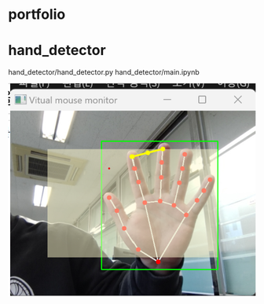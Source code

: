 # portfolio

# hand_detector
hand_detector/hand_detector.py
hand_detector/main.ipynb

![image](https://github.com/Ydh0622/portfolio/blob/main/hand_detector.png)

#
